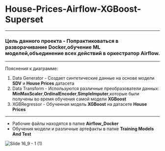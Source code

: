 # House-Prices-Airflow-XGBoost-Superset
---
### Цель данного проекта - Попрактиковаться в разворачивание Docker,обучение ML моделей,объединение всех действий в оркестратор Airflow.
---
Пояснения к диаграмме:
1. Data Generator - Создает синтетические данные на основе модели **SDV** и **House Prices** датасета
2. Data Transform - Используются различные преобразователи данных: **MinMaxScaler**,**OrdinalEncoder**,**SimpleImputer**,которые были получены во время обучения самой модели **XGBoost**
3. XGBRegressor - Обученная модель **XGBoost** на датасете **House Prices**
---
- Рабочие файлы находятся в папке **Airflow_Docker**
- Обучения модели и различные артефакты в папке **Training Models And Test**

![Slide 16_9 - 1 (1)](https://github.com/user-attachments/assets/241e054c-5203-4e60-944a-b922f04db5c2)

